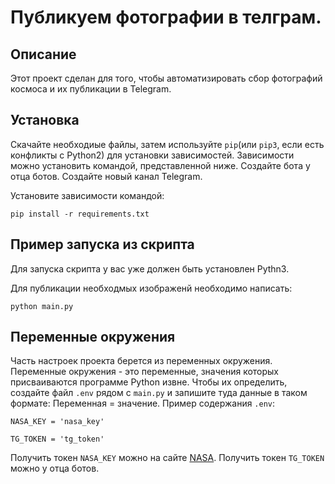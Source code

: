 # Публикуем фотографии в телграм. 
## Описание
Этот проект сделан для того, чтобы автоматизировать сбор фотографий космоса и их публикации в Telegram.
## Установка
Скачайте необходиые файлы, затем используйте `pip`(или `pip3`, если есть конфликты с Python2) для установки зависимостей. Зависимости можно установить командой, представленной ниже. Создайте бота у отца ботов. Создайте новый канал Telegram.

Установите зависимости командой:

`pip install -r requirements.txt`

## Пример запуска из скрипта
Для запуска скрипта у вас уже должен быть установлен Pythn3.

Для публикации необходмых изображенй необходимо написать:

`python main.py`

## Переменные окружения 
Часть настроек проекта берется из переменных окружения. Переменные окружения - это переменные, значения которых присваиваются программе Python извне. Чтобы их определить, создайте файл `.env` рядом с `main.py` и запишите туда данные в таком формате: Переменная = значение.
Пример содержания `.env`:

`NASA_KEY = 'nasa_key'`

`TG_TOKEN = 'tg_token'`

Получить токен `NASA_KEY` можно на сайте [NASA](https://api.nasa.gov/#epic). Получить токен `TG_TOKEN` можно у отца ботов.
